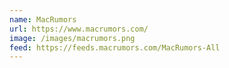 ```yaml
---
name: MacRumors
url: https://www.macrumors.com/
image: /images/macrumors.png
feed: https://feeds.macrumors.com/MacRumors-All
---
```

